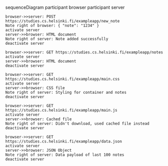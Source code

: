 sequenceDiagram
    participant browser
    participant server

    browser->>server: POST https://studies.cs.helsinki.fi/exampleapp/new_note
    Note right of browser: { "note": "1234" }
    activate server
    server->>browser: HTML document
    Note right of server: Note added successfully
    deactivate server

    browser->>server: GET https://studies.cs.helsinki.fi/exampleapp/notes
    activate server
    server->>browser: HTML document 
    deactivate server
    
    browser->>server: GET https://studies.cs.helsinki.fi/exampleapp/main.css
    activate server
    server->>browser: CSS file
    Note right of server: Styling for container and notes
    deactivate server

    browser->>server: GET https://studies.cs.helsinki.fi/exampleapp/main.js
    activate server
    server->>browser: Cached file
    Note right of server: Didn't download, used cached file instead
    deactivate server

    browser->>server: GET https://studies.cs.helsinki.fi/exampleapp/data.json
    activate server
    server->>browser: JSON Object
    Note right of server: Data payload of last 100 notes
    deactivate server
